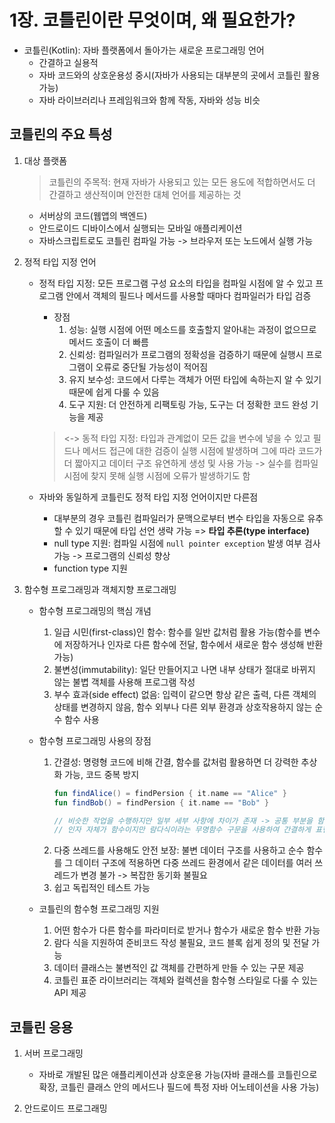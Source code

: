 # 1장. 코틀린이란 무엇이며, 왜 필요한가?

* 코틀린(Kotlin): 자바 플랫폼에서 돌아가는 새로운 프로그래밍 언어
  - 간결하고 실용적
  - 자바 코드와의 상호운용성 중시(자바가 사용되는 대부분의 곳에서 코틀린 활용 가능)
  - 자바 라이브러리나 프레임워크와 함께 작동, 자바와 성능 비슷
 
## 코틀린의 주요 특성
1. 대상 플랫폼
   > 코틀린의 주목적: 현재 자바가 사용되고 있는 모든 용도에 적합하면서도 더 간결하고 생산적이며 안전한 대체 언어를 제공하는 것
   - 서버상의 코드(웹앱의 백엔드)
   - 안드로이드 디바이스에서 실행되는 모바일 애플리케이션
   - 자바스크립트로도 코틀린 컴파일 가능 -> 브라우저 또는 노드에서 실행 가능
  
2. 정적 타입 지정 언어
   * 정적 타입 지정: 모든 프로그램 구성 요소의 타입을 컴파일 시점에 알 수 있고 프로그램 안에서 객체의 필드나 메서드를 사용할 때마다 컴파일러가 타입 검증
     - 장점
       1) 성능: 실행 시점에 어떤 메소드를 호출할지 알아내는 과정이 없으므로 메서드 호출이 더 빠름
       2) 신뢰성: 컴파일러가 프로그램의 정확성을 검증하기 때문에 실행시 프로그램이 오류로 중단될 가능성이 적어짐
       3) 유지 보수성: 코드에서 다루는 객체가 어떤 타입에 속하는지 알 수 있기 때문에 쉽게 다룰 수 있음
       4) 도구 지원: 더 안전하게 리팩토링 가능, 도구는 더 정확한 코드 완성 기능을 제공
     
     > <-> 동적 타입 지정: 타입과 관계없이 모든 값을 변수에 넣을 수 있고 필드나 메서드 접근에 대한 검증이 실행 시점에 발생하며 그에 따라 코드가 더 짧아지고 데이터 구조 유연하게 생성 및 사용 가능 -> 실수를 컴파일 시점에 찾지 못해 실행 시점에 오류가 발생하기도 함
   * 자바와 동일하게 코틀린도 정적 타입 지정 언어이지만 다른점
     - 대부분의 경우 코틀린 컴파일러가 문맥으로부터 변수 타입을 자동으로 유추할 수 있기 때문에 타입 선언 생략 가능 => **타입 추론(type interface)**
     - null type 지원: 컴파일 시점에 ```null pointer exception``` 발생 여부 검사 가능 -> 프로그램의 신뢰성 향상
     - function type 지원
    
3. 함수형 프로그래밍과 객체지향 프로그래밍
   - 함수형 프로그래밍의 핵심 개념
     1) 일급 시민(first-class)인 함수: 함수를 일반 값처럼 활용 가능(함수를 변수에 저장하거나 인자로 다른 함수에 전달, 함수에서 새로운 함수 생성해 반환 가능)
     2) 불변성(immutability): 일단 만들어지고 나면 내부 상태가 절대로 바뀌지 않는 불볍 객체를 사용해 프로그램 작성
     3) 부수 효과(side effect) 없음: 입력이 같으면 항상 같은 출력, 다른 객체의 상태를 변경하지 않음, 함수 외부나 다른 외부 환경과 상호작용하지 않는 순수 함수 사용
    
   - 함수형 프로그래밍 사용의 장점
     1) 간결성: 명령형 코드에 비해 간결, 함수를 값처럼 활용하면 더 강력한 추상화 가능, 코드 중복 방지
        ```kotlin
        fun findAlice() = findPersion { it.name == "Alice" }
        fun findBob() = findPersion { it.name == "Bob" }

        // 비슷한 작업을 수행하지만 일부 세부 사항에 차이가 존재 -> 공통 부분을 함수로 정의, 다른 세부 사항을 인자로 전달
        // 인자 자체가 함수이지만 람다식이라는 무명함수 구문을 사용하여 간결하게 표현
        ```
     2) 다중 쓰레드를 사용해도 안전 보장: 불변 데이터 구조를 사용하고 순수 함수를 그 데이터 구조에 적용하면 다중 쓰레드 환경에서 같은 데이터를 여러 쓰레드가 변경 불가 -> 복잡한 동기화 불필요
     3) 쉽고 독립적인 테스트 가능
    
   - 코틀린의 함수형 프로그래밍 지원
     1) 어떤 함수가 다른 함수를 파라미터로 받거나 함수가 새로운 함수 반환 가능
     2) 람다 식을 지원하여 준비코드 작성 불필요, 코드 블록 쉽게 정의 및 전달 가능
     3) 데이터 클래스는 불변적인 값 객체를 간편하게 만들 수 있는 구문 제공
     4) 코틀린 표준 라이브러리는 객체와 컬렉션을 함수형 스타일로 다룰 수 있는 API 제공
    
## 코틀린 응용
1. 서버 프로그래밍
   - 자바로 개발된 많은 애플리케이션과 상호운용 가능(자바 클래스를 코틀린으로 확장, 코틀린 클래스 안의 메서드나 필드에 특정 자바 어노테이션을 사용 가능)
  
2. 안드로이드 프로그래밍




































